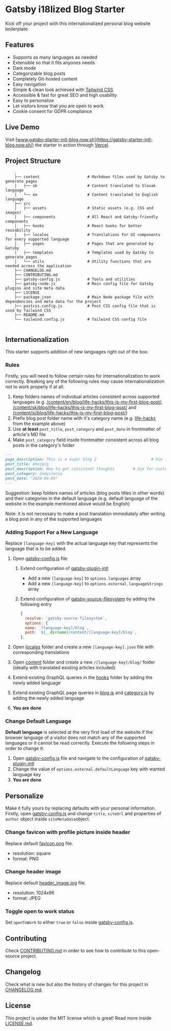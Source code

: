 # Gatsby i18lized Blog Starter

Kick off your project with this internationalized personal blog website boilerplate.

## Features

- Supports as many languages as needed
- Extensible so that it fits anyones needs
- Dark mode
- Categorizable blog posts
- Completely Git-hosted content
- Easy navigation
- Simple & clean look achieved with [Tailwind CSS](https://tailwindcss.com/)
- Accessible & fast for great SEO and high usability
- Easy to personalize
- Let visitors know that you are open to work
- Cookie consent for GDPR compliance

## Live Demo

Visit [www.gatsby-starter-intl-blog.now.sh](https://gatsby-starter-intl-blog.now.sh/) the starter in action through [Vercel](https://vercel.com).

## Project Structure

```
    .
    ├── content                     # Markdown files used by Gatsby to generate pages
    │   ├── sk                      # Content translated to Slovak langauge
    │   └── en                      # Content translated to English language
    ├── src
    │   ├── assets                  # Static assets (e.g. CSS and images)
    │   ├── components              # All React and Gatsby-friendly components
    │   ├── hooks                   # React hooks for better reusability
    │   ├── locales                 # Translations for UI components for every supported language
    │   ├── pages                   # Pages that are generated by Gatsby
    │   ├── templates               # Templates used by Gatsby to generate pages
    │   └── utils                   # Utility functions that are needed across the application
    ├── CHANGELOG.md
    ├── CONTRIBUTING.md
    ├── gatsby-config.js            # Tools and utilities
    ├── gatsby-node.js              # Main config file for Gatsby plugins and site meta data
    ├── LICENSE
    ├── package.json                # Main Node package file with dependencies and meta data for the project
    ├── postcss.config.js           # Post CSS config file that is used by Tailwind CSS
    ├── README.md
    └── tailwind.config.js          # Tailwind CSS config file
    
```

## Internationalization

This starter supports addition of new languages right out of the box.

### Rules

Firstly, you will need to follow certain rules for internationalization to work correctly. Breaking any of the following rules may cause internationalization not to work properly if at all.

1. Keep folders names of individual articles consistent across supported languages (e.g. <u>/content/en/blog/life-hacks/this-is-my-first-blog-post/</u>, <u>/content/sk/blog/life-hacks/this-is-my-first-blog-post/</u> and <u>/content/si/blog/life-hacks/this-is-my-first-blog-post/</u>)
2. Prefix blog post folder name with it's category name (e.g. <u>life-hacks</u> from the example above)
3. Use **at least** `post_title`, `post_category` and `post_date` in frontmatter of article's MD file
4. Make `post_category` field inside frontmatter consistent across all blog posts in the category's folder

```markdown
---
page_description: This is a super blog 2 						# Use for better SEO
post_title: Ahojqiq
post_description: How to get consistent thoughts 		# Use for custom excerpt
post_category: Zamyslenia
post_date: "2020-04-05"
---
```

Suggestion: keep folders names of articles (blog posts titles in other words) and their categories in the default language (e.g. default language of the website in the example mentioned above would be English)

Note: it is not necessary to make a post translation immediately after writing a blog post in any of the supported languages

### Adding Support For a New Language

Replace `[language-key]` with the actual language key that represents the language that is to be added.

1. Open [gatsby-config.js](https://github.com/sampittko/gatsby-starter-intl-blog/blob/main/gatsby-config.js) file

   1. Extend configuration of <u>gatsby-plugin-intl</u>

      - Add a new `[language-key]` to `options.languages` array
      - Add a new `[language-key]` to `options.external.languageStrings` array

   2. Extend configuration of <u>gatsby-source-filesystem</u> by adding the following entry

      ```javascript
      {
        resolve: `gatsby-source-filesystem`,
        options: {
        name: `[language-key]/blog`,
        path: `${__dirname}/content/[language-key]/blog`,
      },
      ```

2. Open [locales](https://github.com/sampittko/gatsby-starter-intl-blog/blob/main/src/locales/) folder and create a new `[language-key].json` file with corresponding translations

3. Open [content](https://github.com/sampittko/gatsby-starter-intl-blog/blob/main/content/) folder and create a new `/[language-key]/blog/` folder (ideally with translated existing articles included)

4. Extend existing GraphQL queries in the [hooks](https://github.com/sampittko/gatsby-starter-intl-blog/blob/main/src/hooks/) folder by adding the newly added language

5. Extend existing GraphQL page queries in [blog.js](https://github.com/sampittko/gatsby-starter-intl-blog/blob/main/src/templates/blog/blog.js) and [category.js](https://github.com/sampittko/gatsby-starter-intl-blog/blob/main/src/templates/blog/category.js) by adding the newly added language

6. **You are done**

### Change Default Language

**Default language** is selected at the very first load of the website if the browser language of a visitor does not match any of the supported languages or it cannot be read correctly. Execute the following steps in order to change it:

1. Open [gatsby-config.js](https://github.com/sampittko/gatsby-starter-intl-blog/blob/main/gatsby-config.js) file and navigate to the configuration of <u>gatsby-plugin-intl</u>
2. Change the value of `options.external.defaultLanguage` key with wanted language key
3. **You are done**

## Personalize

Make it fully yours by replacing defaults with your personal information. Firstly, open [gatsby-config.js](https://github.com/sampittko/gatsby-starter-intl-blog/blob/main/gatsby-config.js) and change `title`, `siteUrl` and properties of `author` object inside `siteMetadata`object.

### Change favicon with profile picture inside header

Replace default [favicon.png](https://github.com/sampittko/gatsby-starter-intl-blog/blob/main/src/assets/img/favicon.png) file.

- resolution: square
- format: PNG

### Change header image

Replace default [header_image.jpg](https://github.com/sampittko/gatsby-starter-intl-blog/blob/main/src/assets/img/header_image.jpg) file.

- resolution: 1024x96
- format: JPEG

### Toggle open to work status

Set `openToWork` to either `true` or `false` inside [gatsby-config.js](https://github.com/sampittko/gatsby-starter-intl-blog/blob/main/gatsby-config.js).

## Contributing

Check [CONTRIBUTING.md](https://github.com/sampittko/gatsby-starter-intl-blog/blob/main/CONTRIBUTING.md) in order to see how to contribute to this open-source project.

## Changelog

Check what is new but also the history of changes for this project in [CHANGELOG.md](https://github.com/sampittko/gatsby-starter-intl-blog/blob/main/CHANGELOG.md).

## License

This project is under the MIT license which is great! Read more inside [LICENSE.md](https://github.com/sampittko/gatsby-starter-intl-blog/blob/main/LICENSE).

